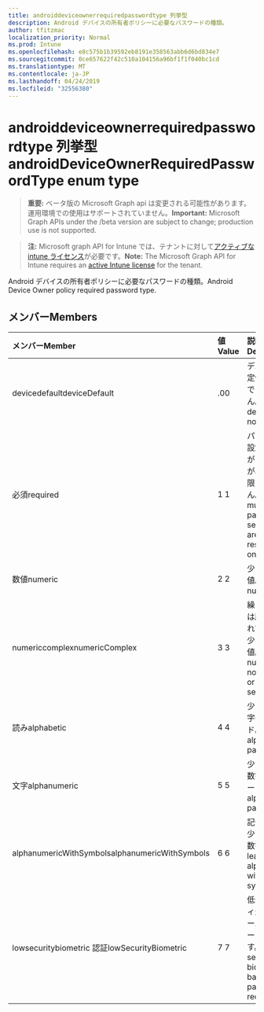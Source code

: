 ```yaml
---
title: androiddeviceownerrequiredpasswordtype 列挙型
description: Android デバイスの所有者ポリシーに必要なパスワードの種類。
author: tfitzmac
localization_priority: Normal
ms.prod: Intune
ms.openlocfilehash: e8c575b1b39592eb8191e358563abb6d6bd834e7
ms.sourcegitcommit: 0ce657622f42c510a104156a96bf1f1f040bc1cd
ms.translationtype: MT
ms.contentlocale: ja-JP
ms.lasthandoff: 04/24/2019
ms.locfileid: "32556380"
---
```

# <a name="androiddeviceownerrequiredpasswordtype-enum-type"></a><span data-ttu-id="d3042-103">androiddeviceownerrequiredpasswordtype 列挙型</span><span class="sxs-lookup"><span data-stu-id="d3042-103">androidDeviceOwnerRequiredPasswordType enum type</span></span>

> <span data-ttu-id="d3042-104">**重要:** ベータ版の Microsoft Graph api は変更される可能性があります。運用環境での使用はサポートされていません。</span><span class="sxs-lookup"><span data-stu-id="d3042-104">**Important:** Microsoft Graph APIs under the /beta version are subject to change; production use is not supported.</span></span>

> <span data-ttu-id="d3042-105">**注:** Microsoft graph API for Intune では、テナントに対して[アクティブな intune ライセンス](https://go.microsoft.com/fwlink/?linkid=839381)が必要です。</span><span class="sxs-lookup"><span data-stu-id="d3042-105">**Note:** The Microsoft Graph API for Intune requires an [active Intune license](https://go.microsoft.com/fwlink/?linkid=839381) for the tenant.</span></span>

<span data-ttu-id="d3042-106">Android デバイスの所有者ポリシーに必要なパスワードの種類。</span><span class="sxs-lookup"><span data-stu-id="d3042-106">Android Device Owner policy required password type.</span></span>

## <a name="members"></a><span data-ttu-id="d3042-107">メンバー</span><span class="sxs-lookup"><span data-stu-id="d3042-107">Members</span></span>
|<span data-ttu-id="d3042-108">メンバー</span><span class="sxs-lookup"><span data-stu-id="d3042-108">Member</span></span>|<span data-ttu-id="d3042-109">値</span><span class="sxs-lookup"><span data-stu-id="d3042-109">Value</span></span>|<span data-ttu-id="d3042-110">説明</span><span class="sxs-lookup"><span data-stu-id="d3042-110">Description</span></span>|
|:---|:---|:---|
|<span data-ttu-id="d3042-111">devicedefault</span><span class="sxs-lookup"><span data-stu-id="d3042-111">deviceDefault</span></span>|<span data-ttu-id="d3042-112">.0</span><span class="sxs-lookup"><span data-stu-id="d3042-112">0</span></span>|<span data-ttu-id="d3042-113">デバイスの既定値。意図的ではありません。</span><span class="sxs-lookup"><span data-stu-id="d3042-113">Device default value, no intent.</span></span>|
|<span data-ttu-id="d3042-114">必須</span><span class="sxs-lookup"><span data-stu-id="d3042-114">required</span></span>|<span data-ttu-id="d3042-115">1 </span><span class="sxs-lookup"><span data-stu-id="d3042-115">1</span></span>|<span data-ttu-id="d3042-116">パスワードを設定する必要がありますが、種類に制限はありません。</span><span class="sxs-lookup"><span data-stu-id="d3042-116">There must be a password set, but there are no restrictions on type.</span></span>|
|<span data-ttu-id="d3042-117">数値</span><span class="sxs-lookup"><span data-stu-id="d3042-117">numeric</span></span>|<span data-ttu-id="d3042-118">2 </span><span class="sxs-lookup"><span data-stu-id="d3042-118">2</span></span>|<span data-ttu-id="d3042-119">少なくとも数値。</span><span class="sxs-lookup"><span data-stu-id="d3042-119">At least numeric.</span></span>|
|<span data-ttu-id="d3042-120">numericcomplex</span><span class="sxs-lookup"><span data-stu-id="d3042-120">numericComplex</span></span>|<span data-ttu-id="d3042-121">3 </span><span class="sxs-lookup"><span data-stu-id="d3042-121">3</span></span>|<span data-ttu-id="d3042-122">繰り返しまたは順序付けられていない、少なくとも数値。</span><span class="sxs-lookup"><span data-stu-id="d3042-122">At least numeric with no repeating or ordered sequences.</span></span>|
|<span data-ttu-id="d3042-123">読み</span><span class="sxs-lookup"><span data-stu-id="d3042-123">alphabetic</span></span>|<span data-ttu-id="d3042-124">4 </span><span class="sxs-lookup"><span data-stu-id="d3042-124">4</span></span>|<span data-ttu-id="d3042-125">少なくとも英字のパスワード。</span><span class="sxs-lookup"><span data-stu-id="d3042-125">At least alphabetic password.</span></span>|
|<span data-ttu-id="d3042-126">文字</span><span class="sxs-lookup"><span data-stu-id="d3042-126">alphanumeric</span></span>|<span data-ttu-id="d3042-127">5 </span><span class="sxs-lookup"><span data-stu-id="d3042-127">5</span></span>|<span data-ttu-id="d3042-128">少なくとも英数字のパスワード</span><span class="sxs-lookup"><span data-stu-id="d3042-128">At least alphanumeric password</span></span>|
|<span data-ttu-id="d3042-129">alphanumericWithSymbols</span><span class="sxs-lookup"><span data-stu-id="d3042-129">alphanumericWithSymbols</span></span>|<span data-ttu-id="d3042-130">6 </span><span class="sxs-lookup"><span data-stu-id="d3042-130">6</span></span>|<span data-ttu-id="d3042-131">記号を含む、少なくとも英数字。</span><span class="sxs-lookup"><span data-stu-id="d3042-131">At least alphanumeric with symbols.</span></span>|
|<span data-ttu-id="d3042-132">lowsecuritybiometric 認証</span><span class="sxs-lookup"><span data-stu-id="d3042-132">lowSecurityBiometric</span></span>|<span data-ttu-id="d3042-133">7 </span><span class="sxs-lookup"><span data-stu-id="d3042-133">7</span></span>|<span data-ttu-id="d3042-134">低セキュリティ生体認証ベースのパスワードが必要です。</span><span class="sxs-lookup"><span data-stu-id="d3042-134">Low security biometrics based password required.</span></span>|





